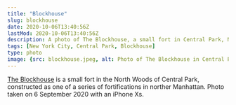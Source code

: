 ```yaml
---
title: "Blockhouse"
slug: blockhouse
date: 2020-10-06T13:40:56Z
lastMod: 2020-10-06T13:40:56Z
description: A photo of The Blockhouse, a small fort in Central Park, New York City.
tags: [New York City, Central Park, Blockhouse]
type: photo
image: {src: blockhouse.jpeg, alt: Photo of The Blockhouse in Central Park, caption: The Blockhouse }
---
```


[The Blockhouse] is a small fort in the North Woods of Central Park, constructed as
one of a series of fortifications in norther Manhattan. Photo taken on 6 September 2020
with an iPhone Xs.

  [The Blockhouse]: https://en.wikipedia.org/wiki/Blockhouse_No._1
    "Wikipedia: “Blockhouse No. 1”"
